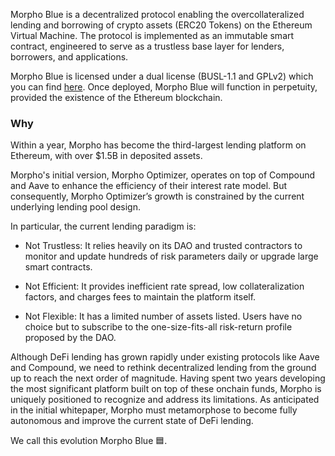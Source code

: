 Morpho Blue is a decentralized protocol enabling the overcollateralized lending and borrowing of crypto assets (ERC20 Tokens) on the Ethereum Virtual Machine. The protocol is implemented as an immutable smart contract, engineered to serve as a trustless base layer for lenders, borrowers, and applications.

Morpho Blue is licensed under a dual license (BUSL-1.1 and GPLv2) which you can find [here](https://github.com/morpho-org/morpho-blue/blob/main/LICENSE). Once deployed, Morpho Blue will function in perpetuity, provided the existence of the Ethereum blockchain.

### Why

Within a year, Morpho has become the third-largest lending platform on Ethereum, with over $1.5B in deposited assets.

Morpho's initial version, Morpho Optimizer, operates on top of Compound and Aave to enhance the efficiency of their interest rate model. But consequently, Morpho Optimizer’s growth is constrained by the current underlying lending pool design.

In particular, the current lending paradigm is:

- Not Trustless: It relies heavily on its DAO and trusted contractors to monitor and update hundreds of risk parameters daily or upgrade large smart contracts.

- Not Efficient: It provides inefficient rate spread, low collateralization factors, and charges fees to maintain the platform itself.

- Not Flexible: It has a limited number of assets listed. Users have no choice but to subscribe to the one-size-fits-all risk-return profile proposed by the DAO.

Although DeFi lending has grown rapidly under existing protocols like Aave and Compound, we need to rethink decentralized lending from the ground up to reach the next order of magnitude. Having spent two years developing the most significant platform built on top of these onchain funds, Morpho is uniquely positioned to recognize and address its limitations. As anticipated in the initial whitepaper, Morpho must metamorphose to become fully autonomous and improve the current state of DeFi lending.

We call this evolution Morpho Blue 🟦.
